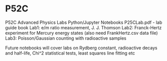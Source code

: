 # P52C
P52C Advanced Physics Labs Python/Jupyter Notebooks
P25CLab.pdf - lab guide book
Lab1: e/m ratio measurement, J. J. Thomson
Lab2: Franck-Hertz experiment for Mercury energy states (also need FrankHertz.csv data file)
Lab3: Poisson/Gaussian counting with radioactive samples


Future notebooks will cover labs on Rydberg constant, radioactive decays and half-life, Chi^2 statistical tests, least squares line fitting etc
